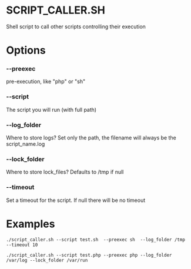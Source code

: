 # SCRIPT_CALLER.SH
Shell script to call other scripts controlling their execution

# Options
### --preexec
pre-execution, like "php" or "sh"

### --script
The script you will run (with full path)

### --log_folder
Where to store logs?
Set only the path, the filename will always be the script_name.log

### --lock_folder
Where to store lock_files?
Defaults to /tmp if null

### --timeout
Set a timeout for the script. If null there will be no timeout

# Examples
```
./script_caller.sh --script test.sh  --preexec sh  --log_folder /tmp     --timeout 10
```
```
./script_caller.sh --script test.php --preexec php --log_folder /var/log --lock_folder /var/run
```
